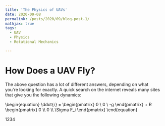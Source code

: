 ```yaml
---
title: 'The Physics of UAVs'
date: 2020-09-08
permalink: /posts/2020/09/blog-post-1/
mathjax: true
tags:
  - UAV
  - Physics
  - Rotational Mechanics

---
```


How Does a UAV Fly?
===

The above question has a lot of different answers, depending on what you're looking for exactly. A quick search on the internet reveals many sites that give you the following dynamics:

\begin{equation}
\ddot{r} = 
\begin{pmatrix}
0 \\
0 \\
-g
\end{pmatrix} + 
R
\begin{pmatrix}
0 \\\\
0 \\\\
\Sigma F_i
\end{pmatrix}
\end{equation}

1234